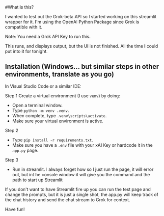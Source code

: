 

#What is this?

I wanted to test out the Grok-beta API so I started working on this streamlit wrapper for it. I'm using the OpenAI Python Package since Grok is compatible with it.

Note: You need a Grok API Key to run this.

This runs, and displays output, but the UI is not finished. All the time I could put into it for tonight.

## Installation (Windows... but similar steps in other environments, translate as you go)

In Visual Studio Code or a similar IDE:

Step 1 Create a virtual environment (I use `venv`) by doing:
- Open a terminal window.
- Type `python -m venv .venv`.
- When complete, type `.venv\scripts\activate`.
- Make sure your virtual environment is active.

Step 2
- Type `pip install -r requirements.txt`.
- Make sure you have a `.env` file with your xAI Key or hardcode it in the `app.py` page.

Step 3 
- Run in streamlit.  I always forget how so I just run the page, it will error out, but int he console window it will give you the command and the path to start up Streamlit

If you don't want to have Streamlit fire up you can run the test page and change the prompts, but it is just a single shot, the app.py will keep track of the chat history and send the chat stream 
to Grok for context.

Have fun!

   
